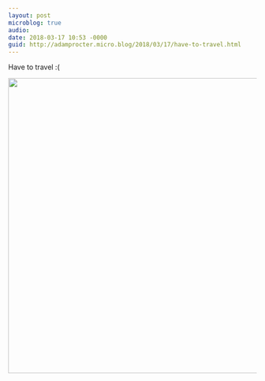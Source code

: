 ```yaml
---
layout: post
microblog: true
audio: 
date: 2018-03-17 10:53 -0000
guid: http://adamprocter.micro.blog/2018/03/17/have-to-travel.html
---
```

Have to travel :(

<img src="http://discursive.adamprocter.co.uk/uploads/2018/dd9dff1eff.jpg" width="600" height="600" />
